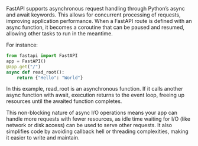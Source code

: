 FastAPI supports asynchronous request handling through Python’s async and await keywords. This allows for concurrent processing of requests, improving application performance. When a FastAPI route is defined with an async function, it becomes a coroutine that can be paused and resumed, allowing other tasks to run in the meantime.

For instance:

```python
from fastapi import FastAPI
app = FastAPI()
@app.get("/")
async def read_root():
    return {"Hello": "World"}
```
In this example, read_root is an asynchronous function. If it calls another async function with await, execution returns to the event loop, freeing up resources until the awaited function completes.

This non-blocking nature of async I/O operations means your app can handle more requests with fewer resources, as idle time waiting for I/O (like network or disk access) can be used to serve other requests. It also simplifies code by avoiding callback hell or threading complexities, making it easier to write and maintain.
